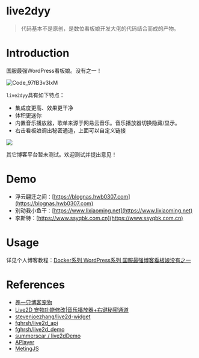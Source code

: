# live2dyy

> 代码基本不是原创，是数位看板娘开发大佬的代码结合而成的产物。

# Introduction

国服最强WordPress看板娘。没有之一！

![Code_97fB3v3IxM](https://chevereto.hwb0307.com/images/2022/11/03/Code_97fB3v3IxM.gif)

`live2dyy`具有如下特点：

+ 集成度更高、效果更干净
+ 体积更迷你
+ 内置音乐播放器，歌单来源于网易云音乐。音乐播放器切换隐藏/显示。
+ 右击看板娘调出秘密通道，上面可以自定义链接

![](https://chevereto.hwb0307.com/images/2022/05/26/image-20220526145829649.png)

其它博客平台暂未测试。欢迎测试并提出意见！

# Demo

+ 浮云翩迁之间：[https://blognas.hwb0307.com](https://blognas.hwb0307.com)
+ 别动我小鱼干：[https://www.lixiaoming.net](https://www.lixiaoming.net)
+ 李斯特：[https://www.ssyqbk.com.cn](https://www.ssyqbk.com.cn)

# Usage

详见个人博客教程：[Docker系列 WordPress系列 国服最强博客看板娘没有之一](https://blognas.hwb0307.com/linux/docker/1165)

# References

+ [养一只博客宠物](https://crowya.com/1092)
+ [Live2D 宠物功能修改|音乐播放器+右键秘密通道](https://crowya.com/1088)
+ [stevenjoezhang/live2d-widget](https://github.com/stevenjoezhang)
+ [fghrsh/live2d_api](https://github.com/fghrsh/live2d_api)
+ [fghrsh/live2d_demo](https://github.com/fghrsh/live2d_demo)
+ [summerscar / live2dDemo](https://github.com/summerscar/live2dDemo)
+ [APlayer](https://github.com/MoePlayer/APlayer)
+ [MetingJS](https://github.com/metowolf/MetingJS)
